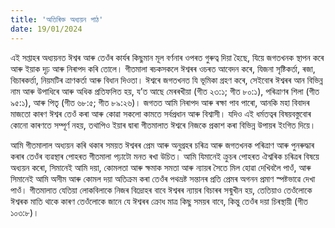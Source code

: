 ```yaml
---
title: 'অতিৰিক্ত অধ্যয়ন পাঠ'
date: 19/01/2024
---
```


এই সপ্তাহৰ অধ্যয়নত ঈশ্বৰ আৰু তেওঁৰ কাৰ্যৰ কিছুমান মূল বৰ্ণনাৰ ওপৰত গুৰুত্ব দিয়া হৈছে, যিয়ে জগতখনক স্থাপন কৰে আৰু ইয়াক দৃঢ় আৰু নিৰাপদ কৰি তোলে। গীতমালা ৰচকসকলে ঈশ্বৰৰ ওচৰত আবেদন কৰে, যিজনা সৃষ্টিকৰ্তা, ৰজা, বিচাৰকৰ্ত্তা, নিয়মটিৰ ত্ৰাণকৰ্তা আৰু বিধান দিওতা। ঈশ্বৰে জগতখনত যি ভূমিকা গ্ৰহণ কৰে, সেইবোৰ ঈশ্বৰৰ আন বিভিন্ন নাম আৰু উপাধিৰে আৰু অধিক প্ৰতিফলিত হয়, য’ত আছে মেৰৰখীয়া (গীত ২৩:১; গীত ৮০:১), পৰিত্ৰাণৰ শিলা (গীত ৯৫:১), আৰু পিতৃ (গীত ৬৮:৫; গীত ৮৯:২৬)। জগতত আমি নিৰাপদ আৰু ৰক্ষা পাব পাৰো, আনকি মহা বিবাদৰ মাজতো কাৰণ ঈশ্বৰ তেওঁ কৰা আৰু কোৱা সকলো কামতে সৰ্বপ্ৰধান আৰু বিশ্বাসী। যদিও এই ধৰ্মতত্বৰ বিষয়বস্তুবোৰ কোনো কাৰণতে সম্পূৰ্ণ নহয়, তথাপিও ইয়াৰ দ্বাৰা গীতমালাত ঈশ্বৰে নিজকে প্ৰকাশ কৰা বিভিন্ন উপায়ৰ ইংগিত দিয়ে।

আমি গীতমালাল অধ্যয়ন কৰি থকাৰ সময়ত ঈশ্বৰৰ প্ৰেম আৰু অনুগ্ৰহৰ চৰিত্ৰ আৰু জগতখনক পৰিত্ৰাণ আৰু পুনৰুদ্ধাৰ কৰাৰ তেওঁৰ ব্যৱস্থাৰ পোহৰত গীতমালা পঢ়াটো মনত ৰখা উচিত। আমি যিমানেই ক্ৰুচৰ পোহৰত ঐশ্বৰিক চৰিত্ৰৰ বিষয়ে অধ্যয়ন কৰো, সিমানেই আমি দয়া, কোমলতা আৰু ক্ষমাক সমতা আৰু ন্যায়ৰ সৈতে মিল হোৱা দেখিবলৈ পাওঁ, আৰু সিমানেই আমি অসীম আৰু কোমল দয়া অতিক্ৰম কৰা তেওঁৰ পথভ্ৰষ্ট সন্তানৰ প্ৰতি প্ৰেমৰ অগনন প্ৰমাণ স্পষ্টভাৱে দেখা পাওঁ। গীতমালাত যেতিয়া লোকবিলাকে নিজৰ বিদ্ৰোহৰ বাবে ঈশ্বৰৰ ন্যায়ৰ বিচাৰৰ সন্মুখীন হয়, তেতিয়াও তেওঁলোকে ঈশ্বৰক মাতি থাকে কাৰণ তেওঁলোকে জানে যে ঈশ্বৰৰ ক্ৰোধ মাত্ৰ কিছু সময়ৰ বাবে, কিন্তু তেওঁৰ দয়া চিৰস্থায়ী (গীত ১০৩:৮)।